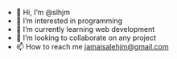 - 👋 Hi, I’m @slhjm
- 👀 I’m interested in programming
- 🌱 I’m currently learning web development
- 💞️ I’m looking to collaborate on any project
- 📫 How to reach me jamaisalehjm@gmail.com

<!---
slhjm/slhjm is a ✨ special ✨ repository because its `README.md` (this file) appears on your GitHub profile.
You can click the Preview link to take a look at your changes.
--->
